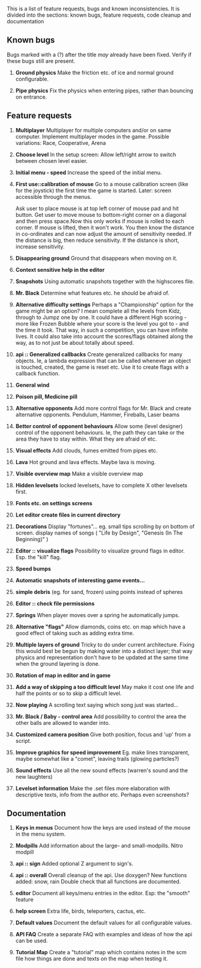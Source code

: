This is a list of feature requests, bugs and known inconsistencies.
It is divided into the sections: known bugs, feature requests, 
code cleanup and documentation

## Known bugs

Bugs marked with a (?) after the title *may* already have been fixed. 
Verify if these bugs still are present.

1. **Ground physics** Make the friction etc. of ice and normal ground 
configurable.

1. **Pipe physics** Fix the physics when entering pipes, rather than bouncing 
on entrance.

## Feature requests


1. **Multiplayer** Multiplayer for multiple computers and/or on same computer.
Implement multiplayer modes in the game. Possible variations: Race, 
Cooperative, Arena

1. **Choose level** In the setup screen: Allow left/right arrow to switch 
between chosen level easier.

1. **Initial menu - speed** Increase the speed of the initial menu.

1. **First use::calibration of mouse** Go to a mouse calibration screen (like 
for the joystick) the first time the game is started. Later: screen 
accessible through the menus.

    Ask user to place mouse is at top left corner of mouse pad and hit button.
Get user to move mouse to bottom-right corner on a diagonal and then
press space.Now this only works if mouse is rolled to each corner.
If mouse is lifted, then it won't work. You then know the distance in
co-ordinates and can now adjust the amount of sensitivity needed. If the
distance is big, then reduce sensitivity. If the distance is short, increase
sensitivity.

1. **Disappearing ground** Ground that disappears when moving on it.

1. **Context sensitive help in the editor**

1. **Snapshots**  Using automatic snapshots together with the highscores file.

1. **Mr. Black** Determine what features etc. he should be afraid of.

1. **Alternative difficulty settings**  Perhaps a "Championship" option for 
the game might be an option? I mean complete all the levels from Kidz, 
through to Jumpz one by one. It could have a different High scoring - more 
like Frozen Bubble where your score is the level you got to - and the time it 
took. That way, in such a competition, you can have infinite lives. It could 
also take into account the scores/flags obtained along the way, as to not 
just be about totally about speed.

1. **api :: Generalized callbacks** Create generalized callbacks for many 
objects. Ie, a lambda expression that can be called whenever an object is 
touched, created, the game is reset etc. Use it to create flags with a 
callback function.

1. **General wind**

1. **Poison pill, Medicine pill**

1. **Alternative opponents** Add more control flags for Mr. Black and create 
alternative opponents. Pendulum, Hammer, Fireballs, Laser beams

1. **Better control of opponent behaviours** Allow some (level designer) 
control of the opponent behaviours. Ie, the path they can take or the area 
they have to stay within. What they are afraid of etc.

1. **Visual effects** Add clouds, fumes emitted from pipes etc.

1. **Lava** Hot ground and lava effects. Maybe lava is moving.

1. **Visible overview map** Make a visible overview map

1. **Hidden levelsets** locked levelsets, have to complete X other levelsets 
first.

1. **Fonts etc. on settings screens**

1. **Let editor create files in current directory**

1. **Decorations** Display "fortunes"... eg. small tips scrolling by on 
bottom of screen. display names of songs ( "Life by Design", "Genesis (In The 
Beginning)" )

1. **Editor :: visualize flags** Possibility to visualize ground flags in 
editor. Esp. the "kill" flag.

1. **Speed bumps**

1. **Automatic snapshots of interesting game events...**

1. **simple debris** (eg. for sand, frozen) using points instead of 
spheres

1. **Editor :: check file permissions**

1. **Springs** When player moves over a spring he automatically jumps.

1. **Alternative "flags"** Allow diamonds, coins etc. on map which have a 
good effect of taking such as adding extra time.

1. **Multiple layers of ground** Tricky to do under current architecture. 
Fixing this would best be begun by making water into a distinct layer; that 
way physics and representation don't have to be updated at the same time when 
the ground layering is done.

1. **Rotation of map in editor and in game**

1. **Add a way of skipping a too difficult level** May make it cost one life 
and half the points or so to skip a difficult level. 

1. **Now playing** A scrolling text saying which song just was started...

1. **Mr. Black / Baby - control area** Add possibility to control the area 
the other balls are allowed to wander into.

1. **Customized camera position** Give both position, focus and 'up' from a 
script.

1. **Improve graphics for speed improvement** Eg. make lines transparent, 
maybe somewhat like a "comet", leaving trails (glowing particles?)

1. **Sound effects** Use all the new sound effects (warren's sound and the 
new laughters)

1. **Levelset information** Make the .set files more elaboration with 
descriptive texts, info from the author etc.  Perhaps even screenshots?


## Documentation


1. **Keys in menus** Document how the keys are used instead of the mouse in 
the menu system.

1. **Modpills** Add information about the large- and small-modpills. Nitro 
modpill

1. **api :: sign** Added optional Z argument to sign's.

1. **api :: overall** Overall cleanup of the api. Use doxygen? New functions 
added: snow, rain Double check that all functions are documented.

1. **editor** Document all keys/menu entries in the editor. Esp: the "smooth" 
feature

1. **help screen** Extra life, birds, teleporters, cactus, etc.

1. **Default values** Document the default values for all configurable values.

1. **API FAQ** Create a separate FAQ with examples and ideas of how the api 
can be used.

1. **Tutorial Map** Create a "tutorial" map which contains notes in the scm 
file how things are done and texts on the map when testing it.

